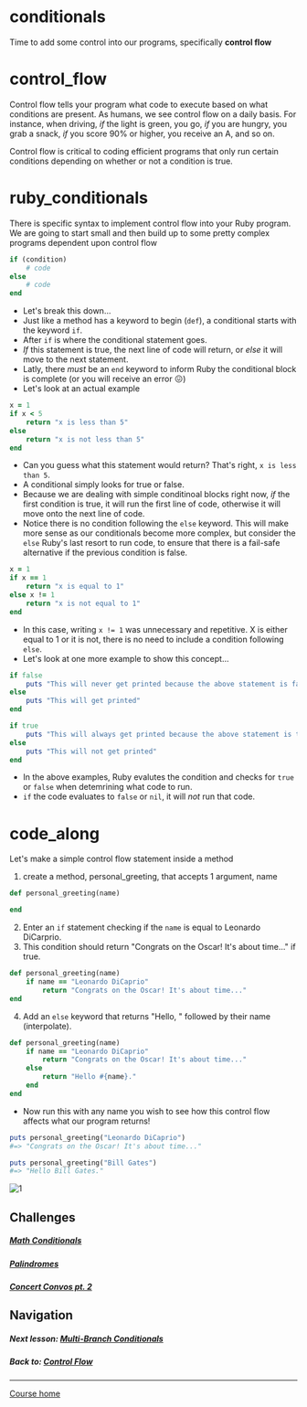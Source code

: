 # conditionals  
Time to add some control into our programs, specifically **control flow**  

# control_flow
Control flow tells your program what code to execute based on what conditions are present. As humans, we see control flow on a daily basis. For instance, when driving, *if* the light is green, you go, *if* you are hungry, you grab a snack, *if* you score 90% or higher, you receive an A, and so on.  

Control flow is critical to coding efficient programs that only run certain conditions depending on whether or not a condition is true.   

# ruby_conditionals
There is specific syntax to implement control flow into your Ruby program. We are going to start small and then build up to some pretty complex programs dependent upon control flow
```ruby
if (condition)
    # code
else
    # code
end
``` 
- Let's break this down...
- Just like a method has a keyword to begin (`def`), a conditional starts with the keyword `if`.
- After `if` is where the conditional statement goes. 
- *If* this statement is true, the next line of code will return, or *else* it will move to the next statement.
- Latly, there *must* be an `end` keyword to inform Ruby the conditional block is complete (or you will receive an error :confounded:)
- Let's look at an actual example
```ruby 
x = 1
if x < 5
    return "x is less than 5"
else
    return "x is not less than 5"
end
```
- Can you guess what this statement would return? That's right, `x is less than 5`.
- A conditional simply looks for true or false. 
- Because we are dealing with simple conditinoal blocks right now, *if* the first condition is true, it will run the first line of code, otherwise it will move onto the next line of code. 
- Notice there is no condition following the `else` keyword. This will make more sense as our conditionals become more complex, but consider the `else` Ruby's last resort to run code, to ensure that there is a fail-safe alternative if the previous condition is false.
```ruby
x = 1
if x == 1
    return "x is equal to 1"
else x != 1
    return "x is not equal to 1"
end
```
- In this case, writing `x != 1` was unnecessary and repetitive. X is either equal to 1 or it is not, there is no need to include a condition following `else`.
- Let's look at one more example to show this concept...
```ruby
if false
    puts "This will never get printed because the above statement is false."
else
    puts "This will get printed"
end

if true
    puts "This will always get printed because the above statement is true."
else
    puts "This will not get printed"
end
```
- In the above examples, Ruby evalutes the condition and checks for `true` or `false` when detemrining what code to run. 
- `if` the code evaluates to `false` or `nil`, it will *not* run that code.

# code_along
Let's make a simple control flow statement inside a method
1. create a method, personal_greeting, that accepts 1 argument, name
```ruby
def personal_greeting(name)

end
```
2. Enter an `if` statement checking if the `name` is equal to Leonardo DiCarprio.
3. This condition should return "Congrats on the Oscar! It's about time..." if true.
```ruby
def personal_greeting(name)
    if name == "Leonardo DiCaprio"
        return "Congrats on the Oscar! It's about time..."
end
```
4. Add an `else` keyword that returns "Hello, " followed by their name (interpolate).
```ruby
def personal_greeting(name)
    if name == "Leonardo DiCaprio"
        return "Congrats on the Oscar! It's about time..."
    else
        return "Hello #{name}."
    end
end
```
- Now run this with any name you wish to see how this control flow affects what our program returns!
```ruby
puts personal_greeting("Leonardo DiCaprio")
#=> "Congrats on the Oscar! It's about time..."

puts personal_greeting("Bill Gates")
#=> "Hello Bill Gates."
```
![1](http://i.imgur.com/HwWkcQC.gif)


## Challenges  
##### [Math Conditionals](https://github.com/Coderdotnew/intro_web_apps_dgm/tree/master/03_class/01_conditionals/code/01_math_conditionals)
##### [Palindromes](https://github.com/Coderdotnew/intro_web_apps_dgm/tree/master/03_class/01_conditionals/code/02_palindromes)
##### [Concert Convos pt. 2](https://github.com/Coderdotnew/intro_web_apps_dgm/tree/master/03_class/01_conditionals/code/03_concert_convos_pt2)  

## Navigation  
##### Next lesson: [Multi-Branch Conditionals](https://github.com/Coderdotnew/intro_web_apps_dgm/tree/master/03_class/02_multiple_branches) 
##### Back to: [Control Flow](https://github.com/Coderdotnew/intro_web_apps_dgm/tree/master/03_class)  
---  
[Course home](https://github.com/Coderdotnew/intro_web_apps_dgm)   
